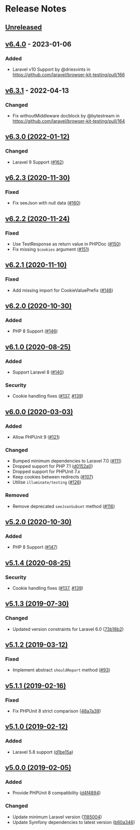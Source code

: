 # Release Notes

## [Unreleased](https://github.com/laravel/browser-kit-testing/compare/v6.4.0...master)

## [v6.4.0](https://github.com/laravel/browser-kit-testing/compare/v6.3.1...v6.4.0) - 2023-01-06

### Added

- Laravel v10 Support by @driesvints in https://github.com/laravel/browser-kit-testing/pull/166

## [v6.3.1](https://github.com/laravel/browser-kit-testing/compare/v6.3.0...v6.3.1) - 2022-04-13

### Changed

- Fix withoutMiddleware docblock by @bytestream in https://github.com/laravel/browser-kit-testing/pull/164

## [v6.3.0 (2022-01-12)](https://github.com/laravel/browser-kit-testing/compare/v6.2.3...v6.3.0)

### Changed

- Laravel 9 Support ([#162](https://github.com/laravel/browser-kit-testing/pull/162))

## [v6.2.3 (2020-11-30)](https://github.com/laravel/browser-kit-testing/compare/v6.2.2...v6.2.3)

### Fixed

- Fix seeJson with null data ([#160](https://github.com/laravel/browser-kit-testing/pull/160))

## [v6.2.2 (2020-11-24)](https://github.com/laravel/browser-kit-testing/compare/v6.2.1...v6.2.2)

### Fixed

- Use TestResponse as return value in PHPDoc ([#150](https://github.com/laravel/browser-kit-testing/pull/150))
- Fix missing `$cookies` argument ([#151](https://github.com/laravel/browser-kit-testing/pull/151))

## [v6.2.1 (2020-11-10)](https://github.com/laravel/browser-kit-testing/compare/v6.2.0...v6.2.1)

### Fixed

- Add missing import for CookieValuePrefix ([#148](https://github.com/laravel/browser-kit-testing/pull/148))

## [v6.2.0 (2020-10-30)](https://github.com/laravel/browser-kit-testing/compare/v6.1.0...v6.2.0)

### Added

- PHP 8 Support ([#146](https://github.com/laravel/browser-kit-testing/pull/146))

## [v6.1.0 (2020-08-25)](https://github.com/laravel/browser-kit-testing/compare/v6.0.0...v6.1.0)

### Added

- Support Laravel 8 ([#140](https://github.com/laravel/browser-kit-testing/pull/140))

### Security

- Cookie handling fixes ([#137](https://github.com/laravel/browser-kit-testing/pull/137), [#139](https://github.com/laravel/browser-kit-testing/pull/139))

## [v6.0.0 (2020-03-03)](https://github.com/laravel/browser-kit-testing/compare/v5.1.4...v6.0.0)

### Added

- Allow PHPUnit 9 ([#121](https://github.com/laravel/browser-kit-testing/pull/121))

### Changed

- Bumped minimum dependencies to Laravel 7.0 ([#111](https://github.com/laravel/browser-kit-testing/pull/111))
- Dropped support for PHP 7.1 ([d0152a0](https://github.com/laravel/browser-kit-testing/commit/d0152a091a3ada16b2fa70fab1f7e4e42eb539cf))
- Dropped support for PHPUnit 7.x
- Keep cookies between redirects ([#107](https://github.com/laravel/browser-kit-testing/pull/107))
- Utilise `illuminate/testing` ([#126](https://github.com/laravel/browser-kit-testing/pull/126))

### Removed

- Remove deprecated `seeJsonSubset` method ([#116](https://github.com/laravel/browser-kit-testing/pull/116))

## [v5.2.0 (2020-10-30)](https://github.com/laravel/browser-kit-testing/compare/v5.1.4...v5.2.0)

### Added

- PHP 8 Support ([#147](https://github.com/laravel/browser-kit-testing/pull/147))

## [v5.1.4 (2020-08-25)](https://github.com/laravel/browser-kit-testing/compare/v5.1.3...v5.1.4)

### Security

- Cookie handling fixes ([#137](https://github.com/laravel/browser-kit-testing/pull/137), [#139](https://github.com/laravel/browser-kit-testing/pull/139))

## [v5.1.3 (2019-07-30)](https://github.com/laravel/browser-kit-testing/compare/v5.1.2...v5.1.3)

### Changed

- Updated version constraints for Laravel 6.0 ([73b18b2](https://github.com/laravel/browser-kit-testing/commit/73b18b2835db45b08f80c0a04cb0a74f5f384d95))

## [v5.1.2 (2019-03-12)](https://github.com/laravel/browser-kit-testing/compare/v5.1.1...v5.1.2)

### Fixed

- Implement abstract `shouldReport` method ([#93](https://github.com/laravel/browser-kit-testing/pull/93#issuecomment-468863285))

## [v5.1.1 (2019-02-16)](https://github.com/laravel/browser-kit-testing/compare/v5.1.0...v5.1.1)

### Fixed

- Fix PHPUnit 8 strict comparison ([48a7a39](https://github.com/laravel/browser-kit-testing/commit/48a7a39de5603a604a70b94671a8e89b4bb42b99))

## [v5.1.0 (2019-02-12)](https://github.com/laravel/browser-kit-testing/compare/v5.0.0...v5.1.0)

### Added

- Laravel 5.8 support ([d1be15a](https://github.com/laravel/browser-kit-testing/commit/d1be15aca3d4a1a659533600f5dfcf22a9d85aca))

## [v5.0.0 (2019-02-05)](https://github.com/laravel/browser-kit-testing/compare/v4.2.1...v5.0.0)

### Added

- Provide PHPUnit 8 compatibility ([d4f4894](https://github.com/laravel/browser-kit-testing/commit/d4f48946b29e412f477296ddb63738d0ce59a960))

### Changed

- Update minimum Laravel version ([1185004](https://github.com/laravel/browser-kit-testing/commit/1185004ceed0b841a5cc4367fcb492526a81e68a))
- Update Symfony dependencies to latest version ([b60a346](https://github.com/laravel/browser-kit-testing/commit/b60a346e783163d29a1ccc4f488b40534abb06c4))
